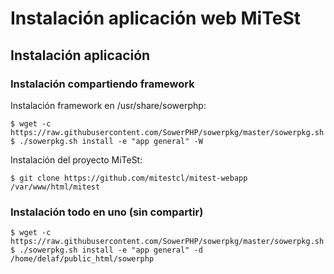 Instalación aplicación web MiTeSt
=================================

Instalación aplicación
----------------------

### Instalación compartiendo framework

Instalación framework en /usr/share/sowerphp:

	$ wget -c https://raw.githubusercontent.com/SowerPHP/sowerpkg/master/sowerpkg.sh
	$ ./sowerpkg.sh install -e "app general" -W

Instalación del proyecto MiTeSt:

	$ git clone https://github.com/mitestcl/mitest-webapp /var/www/html/mitest

### Instalación todo en uno (sin compartir)

	$ wget -c https://raw.githubusercontent.com/SowerPHP/sowerpkg/master/sowerpkg.sh
	$ ./sowerpkg.sh install -e "app general" -d /home/delaf/public_html/sowerphp
